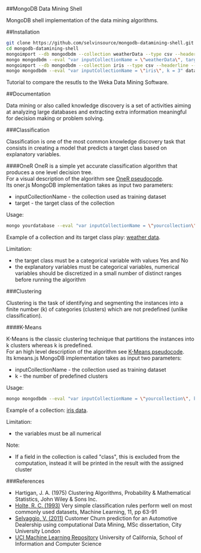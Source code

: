##MongoDB Data Mining Shell

MongoDB shell implementation of the data mining algorithms.

##Installation

```sh
git clone https://github.com/selvinsource/mongodb-datamining-shell.git
cd mongodb-datamining-shell
mongoimport --db mongodbdm --collection weatherData --type csv --headerline --file dataset/weatherData.csv
mongo mongodbdm --eval "var inputCollectionName = \"weatherData\", target = \"play\"" datamining/classification/oner.js
mongoimport --db mongodbdm --collection iris --type csv --headerline --file dataset/iris.csv
mongo mongodbdm --eval "var inputCollectionName = \"iris\", k = 3" datamining/clustering/kmeans.js
```

Tutorial to compare the resutls to the Weka Data Mining Software.

##Documentation

Data mining or also called knowledge discovery is a set of activities aiming at analyzing large databases and extracting extra information meaningful for decision making or problem solving.

###Classification

Classification is one of the most common knowledge discovery task that consists in creating a model that predicts a target class based on explanatory variables.

####OneR
OneR is a simple yet accurate classification algorithm that produces a one level decision tree.  
For a visual description of the algorithm see [OneR pseudocode].  
Its oner.js MongoDB implementation takes as input two parameters:
* inputCollectionName - the collection used as training dataset
* target - the target class of the collection

Usage:
```sh
mongo yourdatabase --eval "var inputCollectionName = \"yourcollection\", target = \"yourtargetclass\"" datamining/classification/oner.js
```

Example of a collection and its target class play: [weather data].

Limitation: 
* the target class must be a categorical variable with values Yes and No
* the explanatory variables must be categorical variables, numerical variables should be discretized in a small number of distinct ranges before running the algorithm

###Clustering

Clustering is the task of identifying and segmenting the instances into a finite number (k) of categories (clusters) which are not predefined (unlike classification).

####K-Means

K-Means is the classic clustering technique that partitions the instances into k clusters whereas k is predefined.  
For an high level description of the algorithm see [K-Means pseudocode].  
Its kmeans.js MongoDB implementation takes as input two parameters:
* inputCollectionName - the collection used as training dataset
* k - the number of predefined clusters

Usage:
```sh
mongo mongodbdm --eval "var inputCollectionName = \"yourcollection\", k = numberofclusters" datamining/clustering/kmeans.js
```

Example of a collection: [iris data].

Limitation: 
* the variables must be all numerical

Note:
* If a field in the collection is called "class", this is excluded from the computation, instead it will be printed in the result with the assigned cluster

###References
* Hartigan, J. A. (1975) Clustering Algorithms, Probability & Mathematical Statistics, John Wiley & Sons Inc.
* [Holte, R. C. (1993)] Very simple classification rules perform well on most commonly used datasets, Machine Learning, 11, pp 63-91
* [Selvaggio, V. (2011)] Customer Churn prediction for an Automotive Dealership using computational Data Mining, MSc dissertation, City University London
* [UCI Machine Learning Repository] University of California, School of Information and Computer Science


[Holte, R. C. (1993)]:http://webdocs.cs.ualberta.ca/~holte/Publications/simple_rules.pdf
[OneR pseudocode]:http://www.saedsayad.com/oner.htm
[K-Means pseudocode]:http://www.saedsayad.com/clustering_kmeans.htm
[Selvaggio, V. (2011)]:https://github.com/selvinsource/customer-churn-prediction/blob/master/projectreport.pdf?raw=true
[weather data]:https://github.com/selvinsource/mongodb-datamining-shell/blob/master/dataset/weatherData.csv
[iris data]:https://github.com/selvinsource/mongodb-datamining-shell/blob/master/dataset/iris.csv
[UCI Machine Learning Repository]:http://archive.ics.uci.edu/ml
[Tutorial]: https://github.com/selvinsource/mongodb-datamining-shell/wiki/Weka-MongoDB
